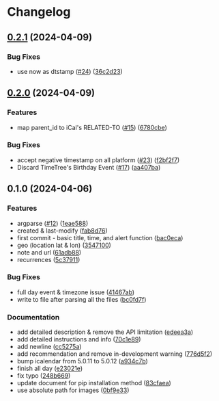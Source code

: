 # Changelog

## [0.2.1](https://github.com/eoleedi/TimeTree-exporter/compare/v0.2.0...v0.2.1) (2024-04-09)


### Bug Fixes

* use now as dtstamp ([#24](https://github.com/eoleedi/TimeTree-exporter/issues/24)) ([36c2d23](https://github.com/eoleedi/TimeTree-exporter/commit/36c2d2392bf964de9c8823b23b24f8802162923b))

## [0.2.0](https://github.com/eoleedi/TimeTree-exporter/compare/v0.1.0...v0.2.0) (2024-04-09)


### Features

* map parent_id to iCal's RELATED-TO ([#15](https://github.com/eoleedi/TimeTree-exporter/issues/15)) ([6780cbe](https://github.com/eoleedi/TimeTree-exporter/commit/6780cbea0d907135605a30363ccdf5b7ea467b47))


### Bug Fixes

* accept negative timestamp on all platform ([#23](https://github.com/eoleedi/TimeTree-exporter/issues/23)) ([f2bf2f7](https://github.com/eoleedi/TimeTree-exporter/commit/f2bf2f7c342275f3beb3a3af3406c063929efab2))
* Discard TimeTree's Birthday Event ([#17](https://github.com/eoleedi/TimeTree-exporter/issues/17)) ([aa407ba](https://github.com/eoleedi/TimeTree-exporter/commit/aa407ba468e8f1396fd75373094aec3535ffbeb5))

## 0.1.0 (2024-04-06)


### Features

* argparse ([#12](https://github.com/eoleedi/TimeTree-exporter/issues/12)) ([1eae588](https://github.com/eoleedi/TimeTree-exporter/commit/1eae588f96e462dc12f9c5998c88b5582c25e0d5))
* created & last-modify ([fab8d76](https://github.com/eoleedi/TimeTree-exporter/commit/fab8d76c380c175cc4b7e8cba6fbc740bafe31f6))
* first commit - basic title, time, and alert function ([bac0eca](https://github.com/eoleedi/TimeTree-exporter/commit/bac0ecab5f9d778f9e5113c988cbbcf024367600))
* geo (location lat & lon) ([3547100](https://github.com/eoleedi/TimeTree-exporter/commit/3547100430ab817aea98937e6e8ab4e3cc33fea3))
* note and url ([61adb88](https://github.com/eoleedi/TimeTree-exporter/commit/61adb887f35d1d456b610a6ac19bcf35b5b96438))
* recurrences ([5c37911](https://github.com/eoleedi/TimeTree-exporter/commit/5c37911b584ba022f2114340612ee5572d8ec265))


### Bug Fixes

* full day event & timezone issue ([41467ab](https://github.com/eoleedi/TimeTree-exporter/commit/41467ab0942c8a5ded425bbe73ca44de62481d56))
* write to file after parsing all the files ([bc0fd7f](https://github.com/eoleedi/TimeTree-exporter/commit/bc0fd7f20c12410cf2e548b4c419f89a775a5845))


### Documentation

* add detailed description & remove the API limitation ([edeea3a](https://github.com/eoleedi/TimeTree-exporter/commit/edeea3aacfa64acaf5479912350c219941845702))
* add detailed instructions and info ([70c1e89](https://github.com/eoleedi/TimeTree-exporter/commit/70c1e89ec8a6b7172919f02c37ca54964953f911))
* add newline ([cc5275a](https://github.com/eoleedi/TimeTree-exporter/commit/cc5275a33a01bf1c67db22ed01b5e7402fcf17c2))
* add recommendation and remove in-development warning ([776d5f2](https://github.com/eoleedi/TimeTree-exporter/commit/776d5f271b8127c724f8d3be03e54e1ab41e52b1))
* bump icalendar from 5.0.11 to 5.0.12 ([a934c7b](https://github.com/eoleedi/TimeTree-exporter/commit/a934c7bdc53b8206ef7e37af7af3a0585a5d0abc))
* finish all day ([e23021e](https://github.com/eoleedi/TimeTree-exporter/commit/e23021e24cc9f038bdc070eea530f331bb3e1fde))
* fix typo ([248b669](https://github.com/eoleedi/TimeTree-exporter/commit/248b669c7027f37035778385d38902ec569ddf70))
* update document for pip installation method ([83cfaea](https://github.com/eoleedi/TimeTree-exporter/commit/83cfaea4ec55ad38836e9cd7c11896343b1915f9))
* use absolute path for images ([0bf9e33](https://github.com/eoleedi/TimeTree-exporter/commit/0bf9e33da0e2afe8ae84b085e07357b47ade1080))
